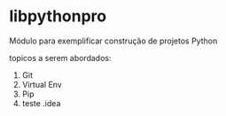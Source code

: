 # libpythonpro
Módulo para exemplificar construção de projetos Python

topicos a serem abordados:
1. Git
2. Virtual Env
3. Pip
4. teste .idea